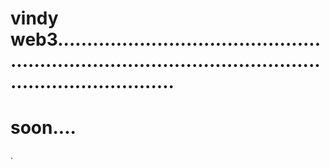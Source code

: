 # vindy web3..............................................................................................................................
# soon....
.
